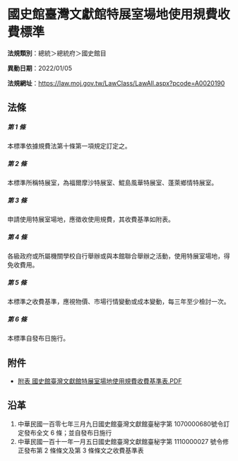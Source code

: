 # 國史館臺灣文獻館特展室場地使用規費收費標準



**法規類別**：總統＞總統府＞國史館目

**異動日期**：2022/01/05  

**法規網址**：https://law.moj.gov.tw/LawClass/LawAll.aspx?pcode=A0020190



## 法條
##### 第 1 條
本標準依據規費法第十條第一項規定訂定之。

##### 第 2 條
本標準所稱特展室，為福爾摩沙特展室、鯤島風華特展室、蓬萊鄉情特展室。

##### 第 3 條
申請使用特展室場地，應徵收使用規費，其收費基準如附表。

##### 第 4 條
各級政府或所屬機關學校自行舉辦或與本館聯合舉辦之活動，使用特展室場地，得免收費用。

##### 第 5 條
本標準之收費基準，應視物價、市場行情變動或成本變動，每三年至少檢討一次。

##### 第 6 條
本標準自發布日施行。
## 附件
* [附表 國史館臺灣文獻館特展室場地使用規費收費基準表.PDF](https://law.moj.gov.tw/LawClass/LawGetFile.ashx?FileId=0000307800)
## 沿革
1. 中華民國一百零七年三月九日國史館臺灣文獻館臺秘字第 1070000680號令訂定發布全文 6  條；並自發布日施行
1. 中華民國一百十一年一月五日國史館臺灣文獻館臺秘字第 1110000027 號令修正發布第 2  條條文及第 3  條條文之收費基準表
